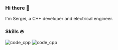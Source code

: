 ### Hi there 👋

I'm Sergei, a C++ developer and electrical engineer.

### Skills 🔥

![code_cpp](https://img.shields.io/badge/code-c%2B%2B-151946?style=for-the-badge&logo=cplusplus)
![code_cpp](https://img.shields.io/badge/code-matlab-151946?style=for-the-badge&logo=matlab)

